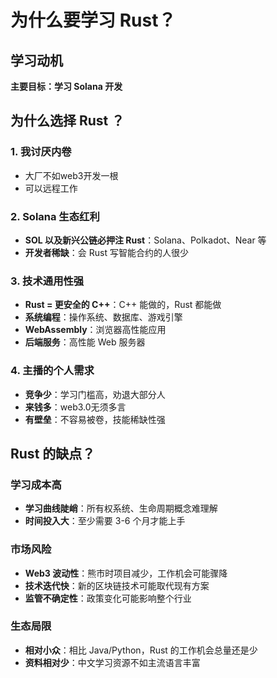 # 为什么要学习 Rust？

## 学习动机

**主要目标：学习 Solana 开发**

## 为什么选择 Rust ？

### 1. 我讨厌内卷
- 大厂不如web3开发一根
- 可以远程工作

### 2. Solana 生态红利
- **SOL 以及新兴公链必押注 Rust**：Solana、Polkadot、Near 等
- **开发者稀缺**：会 Rust 写智能合约的人很少


### 3. 技术通用性强
- **Rust = 更安全的 C++**：C++ 能做的，Rust 都能做
- **系统编程**：操作系统、数据库、游戏引擎
- **WebAssembly**：浏览器高性能应用
- **后端服务**：高性能 Web 服务器

### 4. 主播的个人需求
- **竞争少**：学习门槛高，劝退大部分人
- **来钱多**：web3.0无须多言
- **有壁垒**：不容易被卷，技能稀缺性强


## Rust 的缺点？

### 学习成本高
- **学习曲线陡峭**：所有权系统、生命周期概念难理解
- **时间投入大**：至少需要 3-6 个月才能上手

### 市场风险
- **Web3 波动性**：熊市时项目减少，工作机会可能骤降
- **技术迭代快**：新的区块链技术可能取代现有方案
- **监管不确定性**：政策变化可能影响整个行业

### 生态局限
- **相对小众**：相比 Java/Python，Rust 的工作机会总量还是少
- **资料相对少**：中文学习资源不如主流语言丰富
